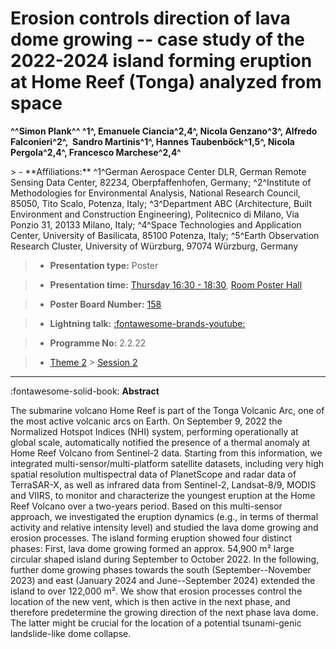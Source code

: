 # Erosion controls direction of lava dome growing -- case study of the 2022-2024 island forming eruption at Home Reef (Tonga) analyzed from space

**^^Simon Plank^^ ^1^, Emanuele Ciancia^2,4^, Nicola Genzano^3^, Alfredo Falconieri^2^,  Sandro Martinis^1^, Hannes Taubenböck^1,5^, Nicola Pergola^2,4^, Francesco Marchese^2,4^**

<!-- more -->> - **Affiliations:** ^1^German Aerospace Center DLR, German Remote Sensing Data Center, 82234, Oberpfaffenhofen, Germany; ^2^Institute of Methodologies for Environmental Analysis, National Research Council, 85050, Tito Scalo, Potenza, Italy; ^3^Department ABC (Architecture, Built Environment and Construction Engineering), Politecnico di Milano, Via Ponzio 31, 20133 Milano, Italy; ^4^Space Technologies and Application Center, University of Basilicata, 85100 Potenza, Italy; ^5^Earth Observation Research Cluster, University of Würzburg, 97074 Würzburg, Germany 

> - **Presentation type:** Poster

> - **Presentation time:** [Thursday 16:30 - 18:30](../sessions_comparison.md#__tabbed_3_6), [Room Poster Hall](../maps_venue.md#__tabbed_1_1)

> - **Poster Board Number:** [158](../map_poster_boards.md#thursday)

> - **Lightning talk:** [:fontawesome-brands-youtube:](https://youtu.be/FdB8P2n8cS4)

> - **Programme No:** 2.2.22

> - [Theme 2](../theme2.md) > [Session 2](../sessions/session-2-2.md)

--- 

:fontawesome-solid-book: **Abstract**

The submarine volcano Home Reef is part of the Tonga Volcanic Arc, one of the most active volcanic arcs on Earth. On September 9, 2022 the Normalized Hotspot Indices (NHI) system, performing operationally at global scale, automatically notified the presence of a thermal anomaly at Home Reef Volcano from Sentinel-2 data. Starting from this information, we integrated multi-sensor/multi-platform satellite datasets, including very high spatial resolution multispectral data of PlanetScope and radar data of TerraSAR-X, as well as infrared data from Sentinel-2, Landsat-8/9, MODIS and VIIRS, to monitor and characterize the youngest eruption at the Home Reef Volcano over a two-years period. Based on this multi-sensor approach, we investigated the eruption dynamics (e.g., in terms of thermal activity and relative intensity level) and studied the lava dome growing and erosion processes. The island forming eruption showed four distinct phases: First, lava dome growing formed an approx. 54,900 m² large circular shaped island during September to October 2022. In the following, further dome growing phases towards the south (September--November 2023) and east (January 2024 and June--September 2024) extended the island to over 122,000 m². We show that erosion processes control the location of the new vent, which is then active in the next phase, and therefore predetermine the growing direction of the next phase lava dome. The latter might be crucial for the location of a potential tsunami-genic landslide-like dome collapse.

